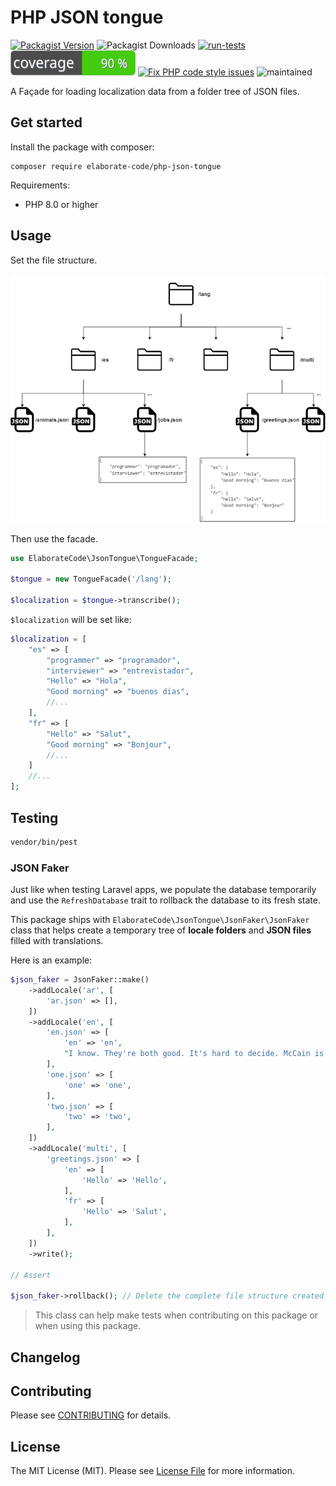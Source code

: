 # PHP JSON tongue

[![Packagist Version](https://img.shields.io/packagist/v/elaborate-code/php-json-tongue?label=Version&style=plastic)](https://packagist.org/packages/elaborate-code/php-json-tongue)
![Packagist Downloads](https://img.shields.io/packagist/dt/elaborate-code/php-json-tongue?label=Downloads&style=plastic)
[![run-tests](https://github.com/elaborate-code/php-json-tongue/actions/workflows/run-tests.yml/badge.svg)](https://github.com/elaborate-code/php-json-tongue/actions/workflows/run-tests.yml)
![Test Coverage](https://raw.githubusercontent.com/elaborate-code/php-json-tongue/main/badge-coverage.svg)
[![Fix PHP code style issues](https://github.com/elaborate-code/php-json-tongue/actions/workflows/fix-php-code-style-issues.yml/badge.svg)](https://github.com/elaborate-code/php-json-tongue/actions/workflows/fix-php-code-style-issues.yml)
![maintained](https://img.shields.io/maintenance/yes/2022)

<!-- [![run-tests](https://github.com/elaborate-code/php-json-tongue/actions/workflows/run-tests.yml/badge.svg)](https://github.com/elaborate-code/php-json-tongue/actions/workflows/run-tests.yml) -->
<!-- [![Fix PHP code style issues](https://github.com/elaborate-code/php-json-tongue/actions/workflows/fix-php-code-style-issues.yml/badge.svg)](https://github.com/elaborate-code/php-json-tongue/actions/workflows/fix-php-code-style-issues.yml) -->

A Façade for loading localization data from a folder tree of JSON files.

## Get started

Install the package with composer:

```text
composer require elaborate-code/php-json-tongue
```

Requirements:

-   PHP 8.0 or higher

## Usage

Set the file structure.

![illustration](illustration.png)

Then use the facade.

```php
use ElaborateCode\JsonTongue\TongueFacade;

$tongue = new TongueFacade('/lang');

$localization = $tongue->transcribe();
```

`$localization` will be set like:

```php
$localization = [
    "es" => [
        "programmer" => "programador",
        "interviewer" => "entrevistador",
        "Hello" => "Hola",
        "Good morning" => "buenos dias",
        //...
    ],
    "fr" => [
        "Hello" => "Salut",
        "Good morning" => "Bonjour",
        //...
    ]
    //...
];
```

## Testing

```bash
vendor/bin/pest
```

### JSON Faker

Just like when testing Laravel apps, we populate the database temporarily and use the `RefreshDatabase` trait to rollback the database to its fresh state.

This package ships with `ElaborateCode\JsonTongue\JsonFaker\JsonFaker` class that helps create a temporary tree of **locale folders** and **JSON files** filled with translations.

Here is an example:

```php
$json_faker = JsonFaker::make()
    ->addLocale('ar', [
        'ar.json' => [],
    ])
    ->addLocale('en', [
        'en.json' => [
            'en' => 'en',
            "I know. They're both good. It's hard to decide. McCain is older but he has more experience. Obama seems to have a lot of good ideas, but some people say he wants to raise taxes." => 'Lo sé. Ambos son buenos. Es difícil decidir. McCain es mayor pero tiene más experiencia. Obama parece tener muchas buenas ideas, pero algunas personas dicen que quiere aumentar los impuestos.',
        ],
        'one.json' => [
            'one' => 'one',
        ],
        'two.json' => [
            'two' => 'two',
        ],
    ])
    ->addLocale('multi', [
        'greetings.json' => [
            'en' => [
                'Hello' => 'Hello',
            ],
            'fr' => [
                'Hello' => 'Salut',
            ],
        ],
    ])
    ->write();

// Assert

$json_faker->rollback(); // Delete the complete file structure created for the test
```

> This class can help make tests when contributing on this package or when using this package.

## Changelog

<!-- Please see [CHANGELOG](CHANGELOG.md) for more information on what has changed recently. -->

## Contributing

Please see [CONTRIBUTING](CONTRIBUTING.md) for details.

## License

The MIT License (MIT). Please see [License File](LICENSE.md) for more information.
